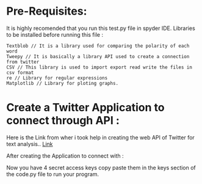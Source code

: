 # Pre-Requisites:

It is highly recomended that you run this test.py file in spyder IDE.
Libraries to be installed before running this file :
```
Textblob // It is a library used for comparing the polarity of each word
Tweepy // It is basically a library API used to create a connection from twitter
CSV // This library is used to import export read write the files in csv format 
re // Library for regular expressions
Matplotlib // Library for ploting graphs.
```

# Create a Twitter Application to connect through API :

Here is the Link from wher i took help in creating the web API of Twitter for text analysis..
[Link](http://socialmedia-class.org/twittertutorial.html)

After creating the Application to connect with :

Now you have 4 secret access keys copy paste them in the keys section of the code.py file to run your program.
